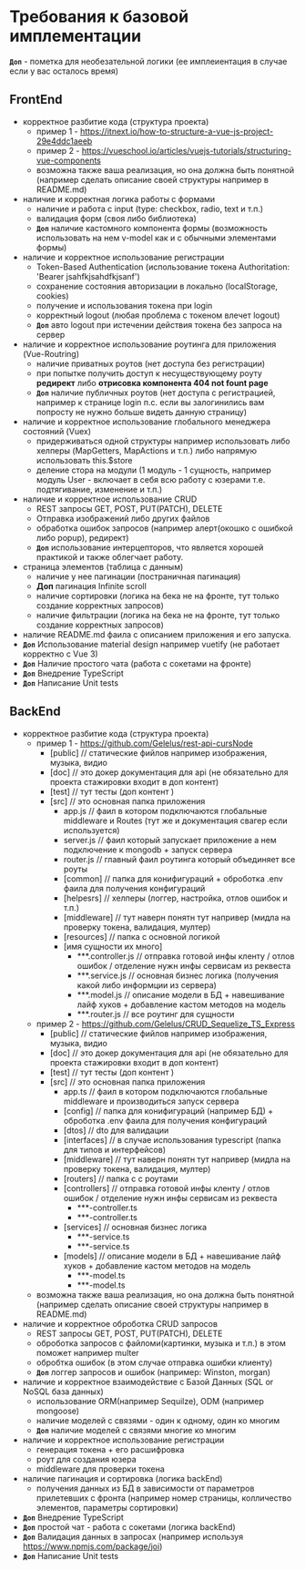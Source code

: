 # Требования к базовой имплементации

**`Доп`** - пометка для необезательной логики (ее имплеиентация в случае если у вас осталось время)

## FrontEnd

- корректное разбитие кода (структура проекта)
  - пример 1 - https://itnext.io/how-to-structure-a-vue-js-project-29e4ddc1aeeb
  - пример 2 - https://vueschool.io/articles/vuejs-tutorials/structuring-vue-components
  - возможна также ваша реализация, но она должна быть понятной (например сделать описание своей структуры например в README.md)
- наличие и корректная логика работы с формами
  - наличие и работа с input (type: checkbox, radio, text и т.п.)
  - валидация форм (своя либо библиотека)
  - **`Доп`** наличие кастомного компонента формы (возможность использовать на нем v-model как и с обычными элементами формы)
- наличие и корректное использование регистрации
  - Token-Based Authentication (использование токена Authoritation: 'Bearer jsahfkjsahdfkjsanf')
  - сохранение состояния авторизации в локально (localStorage, cookies)
  - получение и использования токена при login
  - корректный logout (любая проблема с токеном влечет logout)
  - **`Доп`** авто logout при истечении действия токена без запроса на сервер
- наличие и корректное использование роутинга для приложения (Vue-Routring)
  - наличие приватных роутов (нет доступа без регистрации)
  - при попытке получить доступ к несуществующему роуту **редирект** либо **отрисовка компонента 404 not fount page**
  - **`Доп`** наличие публичных роутов (нет доступа с регистрацией, например к странице login п.с. если вы залогинились вам попросту не нужно больше видеть данную страницу)
- наличие и корректное использование глобального менеджера состояний (Vuex)
  - придерживаться одной структуры например использовать либо хелперы (MapGetters, MapActions и т.п.) либо напрямую использовать this.$store
  - деление стора на модули (1 модуль - 1 сущность, например модуль User - включает в себя всю работу с юзерами т.е. подтягивание, изменение и т.п.)
- наличие и корректное использование CRUD
  - REST запросы GET, POST, PUT(PATCH), DELETE
  - Отправка изображений либо других файлов
  - обработка ошибок запросов (например алерт(окошко с ошибкой либо popup), редирект)
  - **`Доп`** использование интерцепторов, что является хорошей практикой и также облегчает работу.
- страница элементов (таблица с данным)
  - наличие у нее пагинации (постраничная пагинация)
  - **Доп** пагинация Infinite scroll
  - наличие сортировки (логика на бека не на фронте, тут только создание корректных запросов)
  - наличие фильтрации (логика на бека не на фронте, тут только создание корректных запросов)
- наличие README.md фаила с описанием приложения и его запуска.
- **`Доп`** Использование material design например vuetify (не работает корректно с Vue 3)
- **`Доп`** Наличие простого чата (работа с сокетами на фронте)
- **`Доп`** Внедрение TypeScript
- **`Доп`** Написание Unit tests

## BackEnd

- корректное разбитие кода (структура проекта)
  - пример 1 - https://github.com/Gelelus/rest-api-cursNode
    - [public] // статические фийлов например изображения, музыка, видио
    - [doc] // это докер документация для api (не обязательно для проекта стажировки входит в доп контент)
    - [test] // тут тесты (доп контент )
    - [src] // это основная папка приложения
      - app.js // фаил в котором подключаются глобальные middleware и Routes (тут же и документация свагер если используется)
      - server.js // фаил который запускает приложение а нем подключение к mongodb + запуск сервера
      - router.js // главный фаил роутинга который объединяет все роуты
      - [common] // папка для конифигураций + оброботка .env фаила для получения конфигураций
      - [helpesrs] // хелперы (логгер, настройка, отлов ошибок и т.п.)
      - [middleware] // тут наверн понятн тут напривер (мидла на проверку токена, валидация, мултер)
      - [resources] // папка с основной логикой
      - [имя сущности их много]
        - \*\*\*.controller.js // отправка готовой инфы кленту / отлов ошибок / отделение нужн инфы сервисам из реквеста
        - \*\*\*.service.js // основная бизнес логика (получения какой либо информции из сервера)
        - \*\*\*.model.js // описание модели в БД + навешивание лайф хуков + добавление кастом методов на модель
        - \*\*\*.router.js // все роутинг для сущности
  - пример 2 - https://github.com/Gelelus/CRUD_Sequelize_TS_Express
    - [public] // статические фийлов например изображения, музыка, видио
    - [doc] // это докер документация для api (не обязательно для проекта стажировки входит в доп контент)
    - [test] // тут тесты (доп контент )
    - [src] // это основная папка приложения
      - app.ts // фаил в котором подключаются глобальные middleware и производиться запуск сервера
      - [config] // папка для конифигураций (например БД) + оброботка .env фаила для получения конфигураций
      - [dtos] // dto для валидации
      - [interfaces] // в случае использования typescript (папка для типов и интерфейсов)
      - [middleware] // тут наверн понятн тут напривер (мидла на проверку токена, валидация, мултер)
      - [routers] // папка с с роутами
      - [controllers] // отправка готовой инфы кленту / отлов ошибок / отделение нужн инфы сервисам из реквеста
        - \*\*\*-controller.ts
        - \*\*\*-controller.ts
      - [services] // основная бизнес логика
        - \*\*\*-service.ts
        - \*\*\*-service.ts
      - [models] // описание модели в БД + навешивание лайф хуков + добавление кастом методов на модель
        - \*\*\*-model.ts
        - \*\*\*-model.ts
  - возможна также ваша реализация, но она должна быть понятной (например сделать описание своей структуры например в README.md)
- наличие и корректное оброботка CRUD запросов
  - REST запросы GET, POST, PUT(PATCH), DELETE
  - оброботка запросов с файломи(картинки, музыка и т.п.) в этом поможет например multer
  - обробтка ошибок (в этом случае отправка ошибки клиенту)
  - **`Доп`** логгер запросов и ошибок (например: Winston, morgan)
- наличие и корректное взаимодействие с Базой Данных (SQL or NoSQL база данных)
  - использование ORM(например Sequilze), ODM (например mongoose)
  - наличие моделей с связями - один к одному, один ко многим
  - **`Доп`** наличие моделей с связями многие ко многим
- наличие и корректное использование регистрации
  - генерация токена + его расшифровка
  - роут для создания юзера
  - middleware для проверки токена
- наличие пагинация и сортировка (логика backEnd)
  - получения данных из БД в зависимости от параметров прилетевших с фронта (например номер страницы, колличество элементов, параметры сортировки)
- **`Доп`** Внедрение TypeScript
- **`Доп`** простой чат - работа с сокетами (логика backEnd)
- **`Доп`** Валидация данных в запросах (например используя https://www.npmjs.com/package/joi)
- **`Доп`** Написание Unit tests
